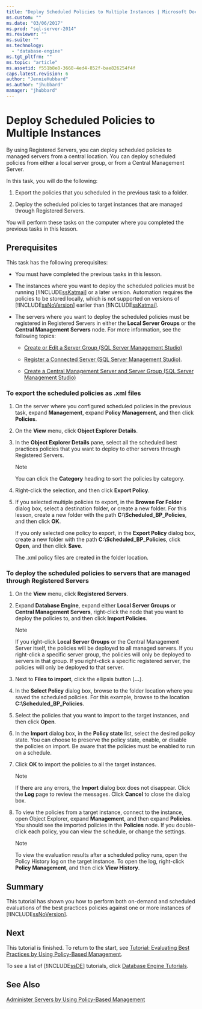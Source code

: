 ```yaml
---
title: "Deploy Scheduled Policies to Multiple Instances | Microsoft Docs"
ms.custom: ""
ms.date: "03/06/2017"
ms.prod: "sql-server-2014"
ms.reviewer: ""
ms.suite: ""
ms.technology: 
  - "database-engine"
ms.tgt_pltfrm: ""
ms.topic: "article"
ms.assetid: f551b8e8-3668-4ed4-852f-bae826254f4f
caps.latest.revision: 6
author: "JennieHubbard"
ms.author: "jhubbard"
manager: "jhubbard"
---
```

# Deploy Scheduled Policies to Multiple Instances
  By using Registered Servers, you can deploy scheduled policies to managed servers from a central location. You can deploy scheduled policies from either a local server group, or from a Central Management Server.  
  
 In this task, you will do the following:  
  
1.  Export the policies that you scheduled in the previous task to a folder.  
  
2.  Deploy the scheduled policies to target instances that are managed through Registered Servers.  
  
 You will perform these tasks on the computer where you completed the previous tasks in this lesson.  
  
## Prerequisites  
 This task has the following prerequisites:  
  
-   You must have completed the previous tasks in this lesson.  
  
-   The instances where you want to deploy the scheduled policies must be running [!INCLUDE[ssKatmai](../includes/sskatmai-md.md)] or a later version. Automation requires the policies to be stored locally, which is not supported on versions of [!INCLUDE[ssNoVersion](../includes/ssnoversion-md.md)] earlier than [!INCLUDE[ssKatmai](../includes/sskatmai-md.md)].  
  
-   The servers where you want to deploy the scheduled policies must be registered in Registered Servers in either the **Local Server Groups** or the **Central Management Servers** node. For more information, see the following topics:  
  
    -   [Create or Edit a Server Group &#40;SQL Server Management Studio&#41;](../../2014/database-engine/create-or-edit-a-server-group-sql-server-management-studio.md)  
  
    -   [Register a Connected Server &#40;SQL Server Management Studio&#41;](../../2014/database-engine/register-a-connected-server-sql-server-management-studio.md).  
  
    -   [Create a Central Management Server and Server Group &#40;SQL Server Management Studio&#41;](../../2014/database-engine/create-a-central-management-server-and-server-group.md)  
  
### To export the scheduled policies as .xml files  
  
1.  On the server where you configured scheduled policies in the previous task, expand **Management**, expand **Policy Management**, and then click **Policies**.  
  
2.  On the **View** menu, click **Object Explorer Details**.  
  
3.  In the **Object Explorer Details** pane, select all the scheduled best practices policies that you want to deploy to other servers through Registered Servers.  
  
    > [!NOTE]  
    >  You can click the **Category** heading to sort the policies by category.  
  
4.  Right-click the selection, and then click **Export Policy**.  
  
5.  If you selected multiple policies to export, in the **Browse For Folder** dialog box, select a destination folder, or create a new folder. For this lesson, create a new folder with the path **C:\Scheduled_BP_Policies**, and then click **OK**.  
  
     If you only selected one policy to export, in the **Export Policy** dialog box, create a new folder with the path **C:\Scheduled_BP_Policies**, click **Open**, and then click **Save**.  
  
     The .xml policy files are created in the folder location.  
  
### To deploy the scheduled policies to servers that are managed through Registered Servers  
  
1.  On the **View** menu, click **Registered Servers**.  
  
2.  Expand **Database Engine**, expand either **Local Server Groups** or **Central Management Servers**, right-click the node that you want to deploy the policies to, and then click **Import Policies**.  
  
    > [!NOTE]  
    >  If you right-click **Local Server Groups** or the Central Management Server itself, the policies will be deployed to all managed servers. If you right-click a specific server group, the policies will only be deployed to servers in that group. If you right-click a specific registered server, the policies will only be deployed to that server.  
  
3.  Next to **Files to import**, click the ellipsis button (**…**).  
  
4.  In the **Select Policy** dialog box, browse to the folder location where you saved the scheduled policies. For this example, browse to the location **C:\Scheduled_BP_Policies**.  
  
5.  Select the policies that you want to import to the target instances, and then click **Open**.  
  
6.  In the **Import** dialog box, in the **Policy state** list, select the desired policy state. You can choose to preserve the policy state, enable, or disable the policies on import. Be aware that the policies must be enabled to run on a schedule.  
  
7.  Click **OK** to import the policies to all the target instances.  
  
    > [!NOTE]  
    >  If there are any errors, the **Import** dialog box does not disappear. Click the **Log** page to review the messages. Click **Cancel** to close the dialog box.  
  
8.  To view the policies from a target instance, connect to the instance, open Object Explorer, expand **Management**, and then expand **Policies**. You should see the imported policies in the **Policies** node. If you double-click each policy, you can view the schedule, or change the settings.  
  
    > [!NOTE]  
    >  To view the evaluation results after a scheduled policy runs, open the Policy History log on the target instance. To open the log, right-click **Policy Management**, and then click **View History**.  
  
## Summary  
 This tutorial has shown you how to perform both on-demand and scheduled evaluations of the best practices policies against one or more instances of [!INCLUDE[ssNoVersion](../includes/ssnoversion-md.md)].  
  
## Next  
 This tutorial is finished. To return to the start, see [Tutorial: Evaluating Best Practices by Using Policy-Based Management](../../2014/tutorials/tutorial-evaluating-best-practices-by-using-policy-based-management.md).  
  
 To see a list of [!INCLUDE[ssDE](../includes/ssde-md.md)] tutorials, click [Database Engine Tutorials](../relational-databases/database-engine-tutorials.md).  
  
## See Also  
 [Administer Servers by Using Policy-Based Management](../relational-databases/policy-based-management/administer-servers-by-using-policy-based-management.md)  
  
  